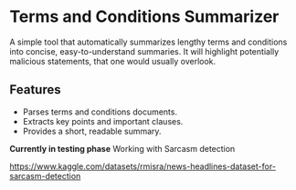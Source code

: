 ﻿# Terms and Conditions Summarizer

A simple tool that automatically summarizes lengthy terms and conditions into concise, easy-to-understand summaries. It will highlight potentially malicious statements, that one would usually overlook.

## Features
- Parses terms and conditions documents.
- Extracts key points and important clauses.
- Provides a short, readable summary.




**Currently in testing phase**
Working with Sarcasm detection

https://www.kaggle.com/datasets/rmisra/news-headlines-dataset-for-sarcasm-detection
